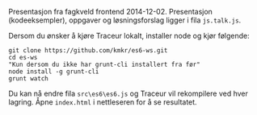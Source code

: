 Presentasjon fra fagkveld frontend 2014-12-02. Presentasjon (kodeeksempler),
oppgaver og løsningsforslag ligger i fila `js.talk.js`.

Dersom du ønsker å kjøre Traceur lokalt, installer node og kjør følgende:

```
git clone https://github.com/kmkr/es6-ws.git
cd es-ws
"Kun dersom du ikke har grunt-cli installert fra før"
node install -g grunt-cli
grunt watch
```

Du kan nå endre fila `src\es6\es6.js` og Traceur vil rekompilere ved hver lagring. Åpne `index.html` i nettleseren for å se resultatet.